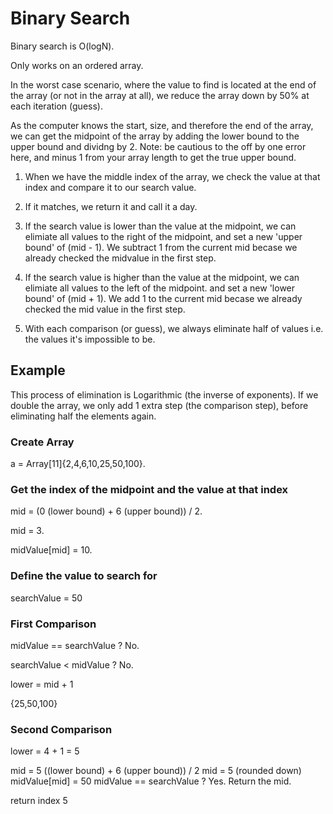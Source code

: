 # Binary Search

Binary search is O(logN).

Only works on an ordered array.

In the worst case scenario, where the value to find is located at the end of the array (or not in the array at all),
we reduce the array down by 50% at each iteration (guess).

As the computer knows the start, size, and therefore the end of the array, we can get the midpoint
of the array by adding the lower bound to the upper bound and dividng by 2. Note: be cautious to the off by one error
here, and minus 1 from your array length to get the true upper bound.

1. When we have the middle index of the array, we check the value at that index and compare it to our search value.

2. If it matches, we return it and call it a day.

3. If the search value is lower than the value at the midpoint, we can elimiate all values to the right of the midpoint,
   and set a new 'upper bound' of (mid - 1). We subtract 1 from the current mid becase we already checked the midvalue
   in the first step.

4. If the search value is higher than the value at the midpoint, we can elimiate all values to the left of the midpoint.
   and set a new 'lower bound' of (mid + 1). We add 1 to the current mid becase we already checked the mid value
   in the first step.

5. With each comparison (or guess), we always eliminate half of values i.e. the values it's impossible to be.
   
## Example 
This process of elimination is Logarithmic (the inverse of exponents).
If we double the array, we only add 1 extra step (the comparison step), before eliminating half the elements again.
### Create Array
a = Array[11]{2,4,6,10,25,50,100}.

### Get the index of the midpoint and the value at that index
mid = (0 (lower bound) + 6 (upper bound)) / 2.

mid = 3.

midValue[mid] = 10.

### Define the value to search for
searchValue = 50

### First Comparison
midValue == searchValue ? No.

searchValue < midValue ? No.

lower = mid + 1

{25,50,100}

### Second Comparison
lower = 4 + 1 = 5

mid = 5 ((lower bound) + 6 (upper bound)) / 2
mid = 5 (rounded down)
midValue[mid] = 50
midValue == searchValue ? Yes. Return the mid.

return index 5
